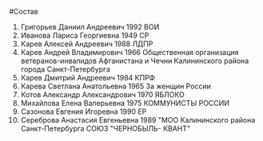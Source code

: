 #Состав
1. Григорьев Даниил Андреевич 1992 ВОИ
2. Иванова Лариса Георгиевна 1949 СР
3. Карев Алексей Андреевич 1988 ЛДПР
4. Карев Андрей Владимирович 1966 Общественная организация ветеранов-инвалидов Афганистана и Чечни Калининского района города Санкт-Петербурга
5. Карев Дмитрий Андреевич 1984 КПРФ
6. Карева Светлана Анатольевна 1965 За женщин России
7. Котов Александр Александрович 1970 ЯБЛОКО
8. Михайлова Елена Валерьевна 1975 КОММУНИСТЫ РОССИИ
9. Сазонова Евгения Игоревна 1990 ЕР
10. Сереброва Анастасия Евгеньевна 1989 \"МОО Калининского района Санкт-Петербурга СОЮЗ \"ЧЕРНОБЫЛЬ- КВАНТ\"
